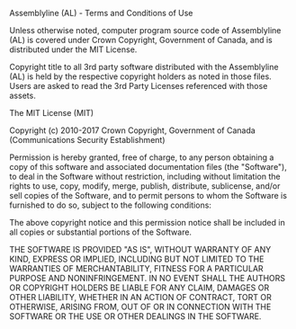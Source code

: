 Assemblyline (AL) - Terms and Conditions of Use

Unless otherwise noted, computer program source code of Assemblyline (AL) is covered under Crown Copyright, Government of Canada, and is distributed under the MIT License.

Copyright title to all 3rd party software distributed with the Assemblyline (AL) is held by the respective copyright holders as noted in those files. Users are asked to read the 3rd Party Licenses referenced with those assets.

The MIT License (MIT)

Copyright (c) 2010-2017 Crown Copyright, Government of Canada (Communications Security Establishment)

Permission is hereby granted, free of charge, to any person obtaining a copy of this software and associated documentation files (the "Software"), to deal in the Software without restriction, including without limitation the rights to use, copy, modify, merge, publish, distribute, sublicense, and/or sell copies of the Software, and to permit persons to whom the Software is furnished to do so, subject to the following conditions:

The above copyright notice and this permission notice shall be included in all copies or substantial portions of the Software.

THE SOFTWARE IS PROVIDED "AS IS", WITHOUT WARRANTY OF ANY KIND, EXPRESS OR IMPLIED, INCLUDING BUT NOT LIMITED TO THE WARRANTIES OF MERCHANTABILITY, FITNESS FOR A PARTICULAR PURPOSE AND NONINFRINGEMENT. IN NO EVENT SHALL THE AUTHORS OR COPYRIGHT HOLDERS BE LIABLE FOR ANY CLAIM, DAMAGES OR OTHER LIABILITY, WHETHER IN AN ACTION OF CONTRACT, TORT OR OTHERWISE, ARISING FROM, OUT OF OR IN CONNECTION WITH THE SOFTWARE OR THE USE OR OTHER DEALINGS IN THE SOFTWARE.